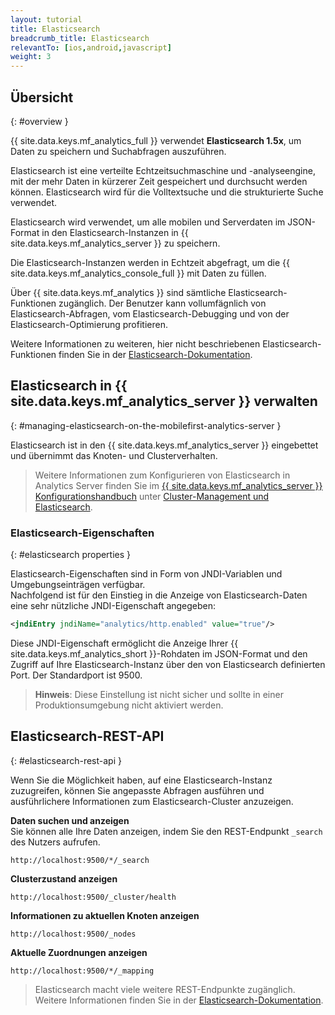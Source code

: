 ```yaml
---
layout: tutorial
title: Elasticsearch
breadcrumb_title: Elasticsearch
relevantTo: [ios,android,javascript]
weight: 3
---
```

<!-- NLS_CHARSET=UTF-8 -->
## Übersicht
{: #overview }

{{ site.data.keys.mf_analytics_full }} verwendet **Elasticsearch 1.5x**, um Daten zu speichern und Suchabfragen auszuführen.   

Elasticsearch ist eine verteilte Echtzeitsuchmaschine und -analyseengine, mit der mehr Daten in kürzerer Zeit gespeichert und durchsucht werden können. Elasticsearch wird für die Volltextsuche und die strukturierte Suche verwendet. 

Elasticsearch wird verwendet, um alle mobilen und Serverdaten im JSON-Format in den Elasticsearch-Instanzen
in {{ site.data.keys.mf_analytics_server }} zu speichern. 

Die Elasticsearch-Instanzen werden in Echtzeit abgefragt, um die {{ site.data.keys.mf_analytics_console_full }} mit Daten zu füllen.

Über {{ site.data.keys.mf_analytics }} sind sämtliche Elasticsearch-Funktionen zugänglich. Der Benutzer kann vollumfägnlich von
Elasticsearch-Abfragen, vom Elasticsearch-Debugging und von der Elasticsearch-Optimierung profitieren. 

Weitere Informationen zu weiteren, hier nicht beschriebenen Elasticsearch-Funktionen finden Sie in der
[Elasticsearch-Dokumentation](https://www.elastic.co/guide/en/elasticsearch/reference/1.5/index.html).

## Elasticsearch in {{ site.data.keys.mf_analytics_server }} verwalten
{: #managing-elasticsearch-on-the-mobilefirst-analytics-server }

Elasticsearch ist in den {{ site.data.keys.mf_analytics_server }} eingebettet und übernimmt das Knoten- und Clusterverhalten. 

> Weitere Informationen zum Konfigurieren von Elasticsearch in Analytics Server finden Sie
im [{{ site.data.keys.mf_analytics_server }} Konfigurationshandbuch](../../installation-configuration/production/analytics/configuration)
unter [Cluster-Management und
Elasticsearch](../../installation-configuration/production/analytics/configuration#cluster-management-and-elasticsearch).



### Elasticsearch-Eigenschaften
{: #elasticsearch properties }

Elasticsearch-Eigenschaften sind in Form von JNDI-Variablen und Umgebungseinträgen verfügbar.   
Nachfolgend ist für den Einstieg in die Anzeige von Elasticsearch-Daten eine sehr nützliche JNDI-Eigenschaft angegeben: 

```xml
<jndiEntry jndiName="analytics/http.enabled" value="true"/>
```

Diese JNDI-Eigenschaft ermöglicht die Anzeige Ihrer {{ site.data.keys.mf_analytics_short }}-Rohdaten im JSON-Format und
den Zugriff auf Ihre Elasticsearch-Instanz über den von Elasticsearch definierten Port. Der Standardport ist 9500.

> **Hinweis**: Diese Einstellung ist nicht sicher und sollte in einer Produktionsumgebung nicht aktiviert werden. 

## Elasticsearch-REST-API
{: #elasticsearch-rest-api }

Wenn Sie die Möglichkeit haben, auf eine Elasticsearch-Instanz zuzugreifen, können Sie angepasste Abfragen ausführen und ausführlichere Informationen zum Elasticsearch-Cluster anzuzeigen.

**Daten suchen und anzeigen**  
Sie können alle Ihre Daten anzeigen, indem Sie den REST-Endpunkt `_search` des Nutzers aufrufen.   

```
http://localhost:9500/*/_search
```

**Clusterzustand anzeigen**  

```
http://localhost:9500/_cluster/health
```

**Informationen zu aktuellen Knoten anzeigen**  

```
http://localhost:9500/_nodes
```

**Aktuelle Zuordnungen anzeigen**  

```
http://localhost:9500/*/_mapping
```

> Elasticsearch macht viele weitere REST-Endpunkte zugänglich. Weitere Informationen finden Sie in der
[Elasticsearch-Dokumentation](https://www.elastic.co/guide/en/elasticsearch/reference/1.5/index.html).

